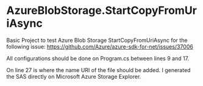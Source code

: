 # AzureBlobStorage.StartCopyFromUriAsync
Basic Project to test Azure Blob Storage StartCopyFromUriAsync for the following issue:
https://github.com/Azure/azure-sdk-for-net/issues/37006

All configurations should be done on Program.cs between lines 9 and 17.

On line 27 is where the name URI of the file should be added.
I generated the SAS directly on Microsoft Azure Storage Explorer.



